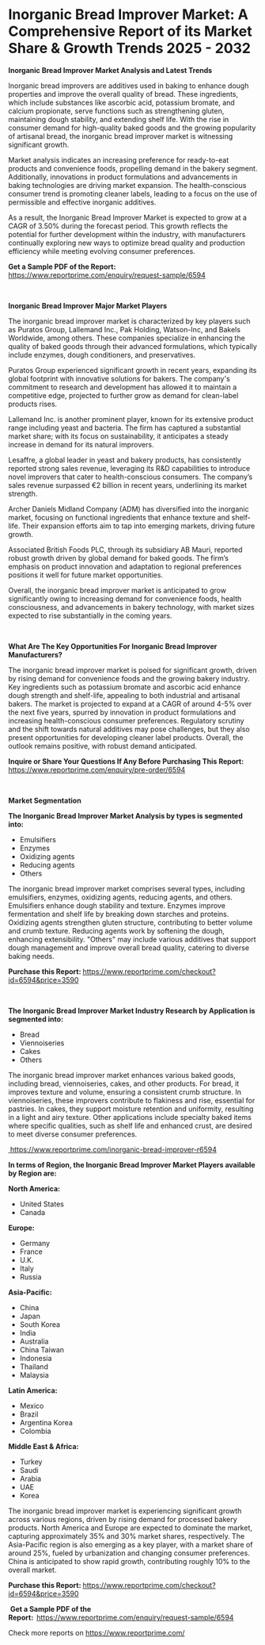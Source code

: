 <p><h1>Inorganic Bread Improver Market: A Comprehensive Report of its Market Share & Growth Trends 2025 - 2032</h1></p><p><strong>Inorganic Bread Improver Market Analysis and Latest Trends</strong></p>
<p><p>Inorganic bread improvers are additives used in baking to enhance dough properties and improve the overall quality of bread. These ingredients, which include substances like ascorbic acid, potassium bromate, and calcium propionate, serve functions such as strengthening gluten, maintaining dough stability, and extending shelf life. With the rise in consumer demand for high-quality baked goods and the growing popularity of artisanal bread, the inorganic bread improver market is witnessing significant growth.</p><p>Market analysis indicates an increasing preference for ready-to-eat products and convenience foods, propelling demand in the bakery segment. Additionally, innovations in product formulations and advancements in baking technologies are driving market expansion. The health-conscious consumer trend is promoting cleaner labels, leading to a focus on the use of permissible and effective inorganic additives. </p><p>As a result, the Inorganic Bread Improver Market is expected to grow at a CAGR of 3.50% during the forecast period. This growth reflects the potential for further development within the industry, with manufacturers continually exploring new ways to optimize bread quality and production efficiency while meeting evolving consumer preferences.</p></p>
<p><strong>Get a Sample PDF of the Report:&nbsp;</strong> <a href="https://www.reportprime.com/enquiry/request-sample/6594?utm_campaign=3207&utm_medium=2&utm_source=Github&utm_content=ia&utm_term=19032025&utm_id=inorganic-bread-improver">https://www.reportprime.com/enquiry/request-sample/6594</a></p>
<p>&nbsp;</p>
<p><strong>Inorganic Bread Improver Major Market Players</strong></p>
<p><p>The inorganic bread improver market is characterized by key players such as Puratos Group, Lallemand Inc., Pak Holding, Watson-Inc, and Bakels Worldwide, among others. These companies specialize in enhancing the quality of baked goods through their advanced formulations, which typically include enzymes, dough conditioners, and preservatives.</p><p>Puratos Group experienced significant growth in recent years, expanding its global footprint with innovative solutions for bakers. The company's commitment to research and development has allowed it to maintain a competitive edge, projected to further grow as demand for clean-label products rises.</p><p>Lallemand Inc. is another prominent player, known for its extensive product range including yeast and bacteria. The firm has captured a substantial market share; with its focus on sustainability, it anticipates a steady increase in demand for its natural improvers.</p><p>Lesaffre, a global leader in yeast and bakery products, has consistently reported strong sales revenue, leveraging its R&D capabilities to introduce novel improvers that cater to health-conscious consumers. The company’s sales revenue surpassed €2 billion in recent years, underlining its market strength.</p><p>Archer Daniels Midland Company (ADM) has diversified into the inorganic market, focusing on functional ingredients that enhance texture and shelf-life. Their expansion efforts aim to tap into emerging markets, driving future growth.</p><p>Associated British Foods PLC, through its subsidiary AB Mauri, reported robust growth driven by global demand for baked goods. The firm’s emphasis on product innovation and adaptation to regional preferences positions it well for future market opportunities.</p><p>Overall, the inorganic bread improver market is anticipated to grow significantly owing to increasing demand for convenience foods, health consciousness, and advancements in bakery technology, with market sizes expected to rise substantially in the coming years.</p></p>
<p>&nbsp;</p>
<p><strong>What Are The Key Opportunities For Inorganic Bread Improver Manufacturers?</strong></p>
<p><p>The inorganic bread improver market is poised for significant growth, driven by rising demand for convenience foods and the growing bakery industry. Key ingredients such as potassium bromate and ascorbic acid enhance dough strength and shelf-life, appealing to both industrial and artisanal bakers. The market is projected to expand at a CAGR of around 4-5% over the next five years, spurred by innovation in product formulations and increasing health-conscious consumer preferences. Regulatory scrutiny and the shift towards natural additives may pose challenges, but they also present opportunities for developing cleaner label products. Overall, the outlook remains positive, with robust demand anticipated.</p></p>
<p><strong>Inquire or Share Your Questions If Any Before Purchasing This Report:</strong> <a href="https://www.reportprime.com/enquiry/pre-order/6594?utm_campaign=3207&utm_medium=2&utm_source=Github&utm_content=ia&utm_term=19032025&utm_id=inorganic-bread-improver">https://www.reportprime.com/enquiry/pre-order/6594</a></p>
<p>&nbsp;</p>
<p><strong>Market Segmentation</strong></p>
<p><strong>The Inorganic Bread Improver Market Analysis by types is segmented into:</strong></p>
<p><ul><li>Emulsifiers</li><li>Enzymes</li><li>Oxidizing agents</li><li>Reducing agents</li><li>Others</li></ul></p>
<p><p>The inorganic bread improver market comprises several types, including emulsifiers, enzymes, oxidizing agents, reducing agents, and others. Emulsifiers enhance dough stability and texture. Enzymes improve fermentation and shelf life by breaking down starches and proteins. Oxidizing agents strengthen gluten structure, contributing to better volume and crumb texture. Reducing agents work by softening the dough, enhancing extensibility. "Others" may include various additives that support dough management and improve overall bread quality, catering to diverse baking needs.</p></p>
<p><strong>Purchase this Report:&nbsp;</strong><a href="https://www.reportprime.com/checkout?id=6594&price=3590&utm_campaign=3207&utm_medium=2&utm_source=Github&utm_content=ia&utm_term=19032025&utm_id=inorganic-bread-improver">https://www.reportprime.com/checkout?id=6594&price=3590</a></p>
<p>&nbsp;</p>
<p><strong>The Inorganic Bread Improver Market Industry Research by Application is segmented into:</strong></p>
<p><ul><li>Bread</li><li>Viennoiseries</li><li>Cakes</li><li>Others</li></ul></p>
<p><p>The inorganic bread improver market enhances various baked goods, including bread, viennoiseries, cakes, and other products. For bread, it improves texture and volume, ensuring a consistent crumb structure. In viennoiseries, these improvers contribute to flakiness and rise, essential for pastries. In cakes, they support moisture retention and uniformity, resulting in a light and airy texture. Other applications include specialty baked items where specific qualities, such as shelf life and enhanced crust, are desired to meet diverse consumer preferences.</p></p>
<p><a href="https://www.reportprime.com/inorganic-bread-improver-r6594?utm_campaign=3207&utm_medium=2&utm_source=Github&utm_content=ia&utm_term=19032025&utm_id=inorganic-bread-improver">&nbsp;https://www.reportprime.com/inorganic-bread-improver-r6594</a></p>
<p><strong>In terms of Region, the Inorganic Bread Improver Market Players available by Region are:</strong></p>
<p>
    <p> <strong> North America: </strong>
        <ul>
            <li>United States</li>
            <li>Canada</li>
        </ul>
        </p> 
    <p> <strong> Europe: </strong>
        <ul>
            <li>Germany</li>
            <li>France</li>
            <li>U.K.</li>
            <li>Italy</li>
            <li>Russia</li>
        </ul>
        </p> 
    <p> <strong> Asia-Pacific: </strong>
        <ul>
            <li>China</li>
            <li>Japan</li>
            <li>South Korea</li>
            <li>India</li>
            <li>Australia</li>
            <li>China Taiwan</li>
            <li>Indonesia</li>
            <li>Thailand</li>
            <li>Malaysia</li>
        </ul>
        </p> 
    <p> <strong> Latin America: </strong>
        <ul>
            <li>Mexico</li>
            <li>Brazil</li>
            <li>Argentina Korea</li>
            <li>Colombia</li>
        </ul>
        </p> 
    <p> <strong> Middle East & Africa: </strong>
        <ul>
            <li>Turkey</li>
            <li>Saudi</li>
            <li>Arabia</li>
            <li>UAE</li>
            <li>Korea</li>
        </ul>
    </p>
    </p>
<p><p>The inorganic bread improver market is experiencing significant growth across various regions, driven by rising demand for processed bakery products. North America and Europe are expected to dominate the market, capturing approximately 35% and 30% market shares, respectively. The Asia-Pacific region is also emerging as a key player, with a market share of around 25%, fueled by urbanization and changing consumer preferences. China is anticipated to show rapid growth, contributing roughly 10% to the overall market.</p></p>
<p><strong>Purchase this Report: </strong><a href="https://www.reportprime.com/checkout?id=6594&price=3590&utm_campaign=3207&utm_medium=2&utm_source=Github&utm_content=ia&utm_term=19032025&utm_id=inorganic-bread-improver">https://www.reportprime.com/checkout?id=6594&price=3590</a></p>
<p>&nbsp;<strong>Get a Sample PDF of the Report:&nbsp;&nbsp;</strong><a href="https://www.reportprime.com/enquiry/request-sample/6594?utm_campaign=3207&utm_medium=2&utm_source=Github&utm_content=ia&utm_term=19032025&utm_id=inorganic-bread-improver">https://www.reportprime.com/enquiry/request-sample/6594</a></p>
<p><strong></strong></p>
<p>Check more reports on <a href="https://www.reportprime.com/?utm_campaign=3207&utm_medium=2&utm_source=Github&utm_content=ia&utm_term=19032025&utm_id=inorganic-bread-improver">https://www.reportprime.com/</a></p>